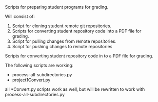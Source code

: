 Scripts for preparing student programs for grading.

Will consist of:
1. Script for cloning student remote git repositories.
2. Scripts for converting student repository code into a PDF file for
   grading.
3. Script for pulling changes from remote repositories.
4. Script for pushing changes to remote repositories


Scripts for converting student repository code in to a PDF file for
grading.

The following scripts are working:
* process-all-subdirectories.py
* project1Convert.py

all *Convert.py scripts work as well, but will be rewritten to work
with process-all-subdirectories.py
